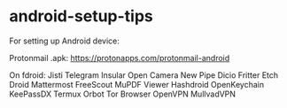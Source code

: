 # android-setup-tips
For setting up Android device:

Protonmail .apk: https://protonapps.com/protonmail-android

On fdroid:
Jisti
Telegram
Insular
Open Camera
New Pipe
Dicio
Fritter
Etch Droid
Mattermost
FreeScout
MuPDF Viewer
Hashdroid
OpenKeychain
KeePassDX
Termux
Orbot
Tor Browser
OpenVPN
MullvadVPN
